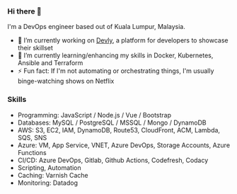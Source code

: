 ### Hi there 👋

<!--
**jeiman/jeiman** is a ✨ _special_ ✨ repository because its `README.md` (this file) appears on your GitHub profile.

Here are some ideas to get you started:
- 👯 I’m looking to collaborate on ...
- 🤔 I’m looking for help with ...
- 💬 Ask me about ...
- 📫 How to reach me: ...
- 😄 Pronouns: ...
-->
I'm a DevOps engineer based out of Kuala Lumpur, Malaysia.

- 🔭 I’m currently working on [Devly](https://devly.co), a platform for developers to showcase their skillset
- 🌱 I’m currently learning/enhancing my skills in Docker, Kubernetes, Ansible and Terraform
- ⚡ Fun fact: If I'm not automating or orchestrating things, I'm usually binge-watching shows on Netflix

### Skills

* Programming: JavaScript / Node.js / Vue / Bootstrap
* Databases: MySQL / PostgreSQL / MSSQL / Mongo / DynamoDB
* AWS: S3, EC2, IAM, DynamoDB, Route53, CloudFront, ACM, Lambda, SQS, SNS
* Azure: VM, App Service, VNET, Azure DevOps, Storage Accounts, Azure Functions
* CI/CD: Azure DevOps, Gitlab, Github Actions, Codefresh, Codacy
* Scripting, Automation
* Caching: Varnish Cache
* Monitoring: Datadog
